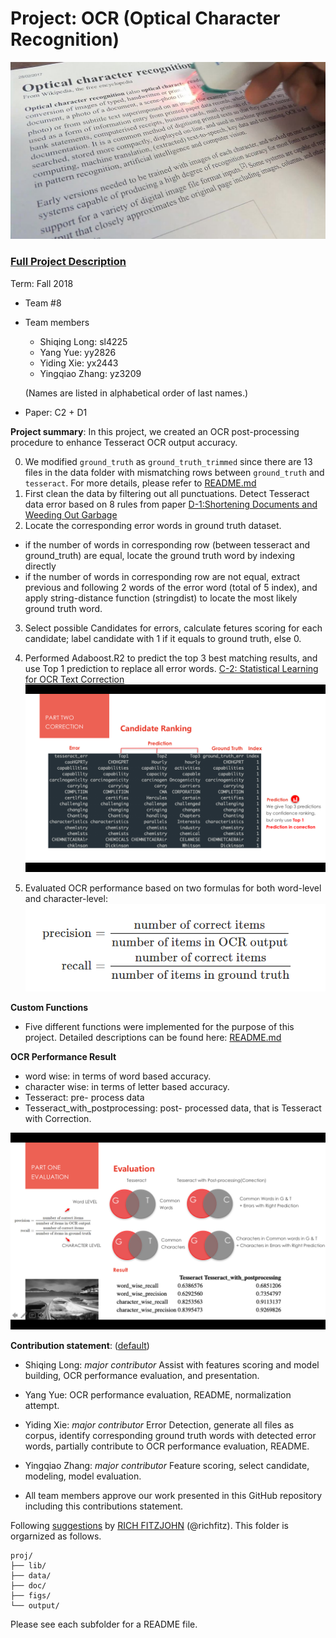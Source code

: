 # Project: OCR (Optical Character Recognition) 

![image credit to wikipedia.org](figs/Portable_scanner_and_OCR.png)

### [Full Project Description](doc/project4_desc.md)

Term: Fall 2018

+ Team #8
+ Team members
	+ Shiqing Long: sl4225
	+ Yang Yue: yy2826
	+ Yiding Xie: yx2443
	+ Yingqiao Zhang: yz3209
	
	(Names are listed in alphabetical order of last names.)
+ Paper: C2 + D1 	



**Project summary**: In this project, we created an OCR post-processing procedure to enhance Tesseract OCR output accuracy.

0. We modified `ground_truth` as `ground_truth_trimmed` since there are 13 files in the data folder with mismatching rows between `ground_truth` and `tesseract`. For more details, please refer to [README.md](data/README.md)
1. First clean the data by filtering out all punctuations. Detect Tesseract data error based on 8 rules from paper [D-1:Shortening Documents and Weeding Out Garbage ](doc/paper/D-1.pdf)
2. Locate the corresponding error words in ground truth dataset. 
  * if the number of words in corresponding row (between tesseract and ground_truth) are equal, locate the ground truth word by indexing directly
  * if the number of words in corresponding row are not equal, extract previous and following 2 words of the error word (total of 5 index), and apply string-distance function (stringdist) to locate the most likely ground truth word.
3. Select possible Candidates for errors, calculate fetures scoring for each candidate; label candidate with 1 if it equals to ground truth, else 0.
4. Performed Adaboost.R2 to predict the top 3 best matching results, and use Top 1 prediction to replace all error words. [C-2: Statistical Learning for OCR Text Correction](doc/paper/C-2.pdf) 
![prediction](figs/%20Prediction.png) 

5. Evaluated OCR performance based on two formulas for both word-level and character-level:
![formula](figs/formula.png)

**Custom Functions**
+ Five different functions were implemented for the purpose of this project. Detailed descriptions can be found here: [README.md](lib/README.md)

**OCR Performance Result**


+ word wise: in terms of word based accuracy.
+ character wise: in terms of letter based accuracy.
+ Tesseract: pre- process data
+ Tesseract_with_postprocessing: post- processed data, that is Tesseract with Correction.

![result](figs/Evaluation.png)

**Contribution statement**: ([default](doc/a_note_on_contributions.md)) 

* Shiqing Long: *major contributor* Assist with features scoring and model building, OCR performance evaluation, and presentation.
* Yang Yue: OCR performance evaluation, README, normalization attempt.
* Yiding Xie: *major contributor* Error Detection, generate all files as corpus, identify corresponding ground truth words with detected error words, partially contribute to OCR performance evaluation, README.
* Yingqiao Zhang: *major contributor* Feature scoring, select candidate, modeling, model evaluation.

*  All team members approve our work presented in this GitHub repository including this contributions statement. 

Following [suggestions](http://nicercode.github.io/blog/2013-04-05-projects/) by [RICH FITZJOHN](http://nicercode.github.io/about/#Team) (@richfitz). This folder is orgarnized as follows.

```
proj/
├── lib/
├── data/
├── doc/
├── figs/
└── output/
```

Please see each subfolder for a README file.
